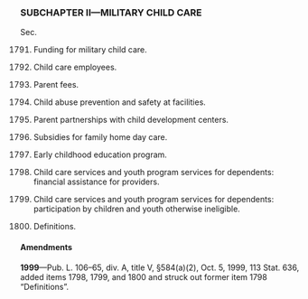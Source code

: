 ### SUBCHAPTER II—MILITARY CHILD CARE ###

Sec.

1791. Funding for military child care.

1792. Child care employees.

1793. Parent fees.

1794. Child abuse prevention and safety at facilities.

1795. Parent partnerships with child development centers.

1796. Subsidies for family home day care.

1797. Early childhood education program.

1798. Child care services and youth program services for dependents: financial assistance for providers.

1799. Child care services and youth program services for dependents: participation by children and youth otherwise ineligible.

1800. Definitions.

#### Amendments ####

**1999**—Pub. L. 106–65, div. A, title V, §584(a)(2), Oct. 5, 1999, 113 Stat. 636, added items 1798, 1799, and 1800 and struck out former item 1798 “Definitions”.